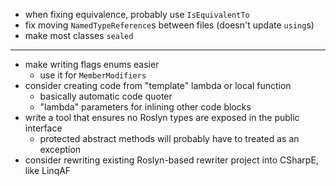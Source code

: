 - when fixing equivalence, probably use `IsEquivalentTo`
- fix moving `NamedTypeReference`s between files (doesn't update `using`s)
- make most classes `sealed`

---

- make writing flags enums easier
  - use it for `MemberModifiers`
- consider creating code from "template" lambda or local function  
  - basically automatic code quoter
  - "lambda" parameters for inlining other code blocks
- write a tool that ensures no Roslyn types are exposed in the public interface
  - protected abstract methods will probably have to treated as an exception
- consider rewriting existing Roslyn-based rewriter project into CSharpE, like LinqAF